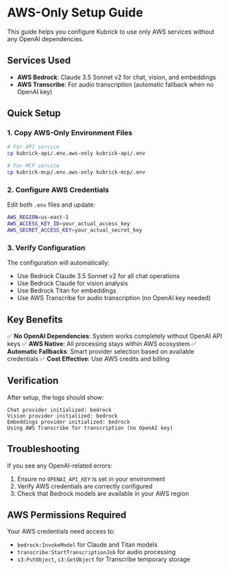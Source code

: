 # AWS-Only Setup Guide

This guide helps you configure Kubrick to use only AWS services without any OpenAI dependencies.

## Services Used

- **AWS Bedrock**: Claude 3.5 Sonnet v2 for chat, vision, and embeddings
- **AWS Transcribe**: For audio transcription (automatic fallback when no OpenAI key)

## Quick Setup

### 1. Copy AWS-Only Environment Files

```bash
# For API service
cp kubrick-api/.env.aws-only kubrick-api/.env

# For MCP service  
cp kubrick-mcp/.env.aws-only kubrick-mcp/.env
```

### 2. Configure AWS Credentials

Edit both `.env` files and update:

```bash
AWS_REGION=us-east-1
AWS_ACCESS_KEY_ID=your_actual_access_key
AWS_SECRET_ACCESS_KEY=your_actual_secret_key
```

### 3. Verify Configuration

The configuration will automatically:
- Use Bedrock Claude 3.5 Sonnet v2 for all chat operations
- Use Bedrock Claude for vision analysis
- Use Bedrock Titan for embeddings
- Use AWS Transcribe for audio transcription (no OpenAI key needed)

## Key Benefits

✅ **No OpenAI Dependencies**: System works completely without OpenAI API keys
✅ **AWS Native**: All processing stays within AWS ecosystem
✅ **Automatic Fallbacks**: Smart provider selection based on available credentials
✅ **Cost Effective**: Use AWS credits and billing

## Verification

After setup, the logs should show:
```
Chat provider initialized: bedrock
Vision provider initialized: bedrock
Embeddings provider initialized: bedrock
Using AWS Transcribe for transcription (no OpenAI key)
```

## Troubleshooting

If you see any OpenAI-related errors:
1. Ensure no `OPENAI_API_KEY` is set in your environment
2. Verify AWS credentials are correctly configured
3. Check that Bedrock models are available in your AWS region

## AWS Permissions Required

Your AWS credentials need access to:
- `bedrock:InvokeModel` for Claude and Titan models
- `transcribe:StartTranscriptionJob` for audio processing
- `s3:PutObject`, `s3:GetObject` for Transcribe temporary storage